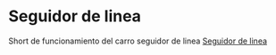 # Seguidor de linea

Short de funcionamiento del carro seguidor de linea [Seguidor de linea](https://youtube.com/shorts/lsHlcd1L3ZU?feature=share)